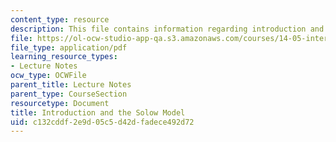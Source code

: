 ```yaml
---
content_type: resource
description: This file contains information regarding introduction and the solow model.
file: https://ol-ocw-studio-app-qa.s3.amazonaws.com/courses/14-05-intermediate-macroeconomics-spring-2013/c132cddf2e9d05c5d42dfadece492d72_MIT14_05S13_LecNot_Int_Sol.pdf
file_type: application/pdf
learning_resource_types:
- Lecture Notes
ocw_type: OCWFile
parent_title: Lecture Notes
parent_type: CourseSection
resourcetype: Document
title: Introduction and the Solow Model
uid: c132cddf-2e9d-05c5-d42d-fadece492d72
---
```

